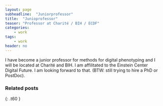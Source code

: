 ```yaml
---
layout: page
subheadline:  "Juniorprofessor"
title:  "Junioprofessor"
teaser: "Professor at Charité / BIH / ECDF"
categories:
    - work
tags:
    - work
header: no
---
```


I have become a junior professor for methods for digital phenotyping and I will be located at Charité and BIH. I am affilitated to the Einstein Center Digital Future. I am looking forward to that. (BTW: still trying to hire a PhD or PostDoc).

### Related posts
{: .t60 }

